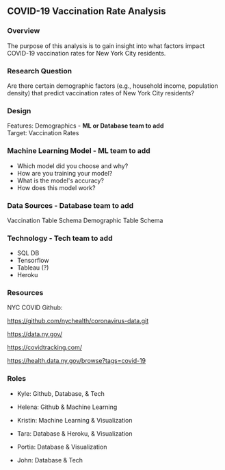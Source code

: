 ## **COVID-19 Vaccination Rate Analysis**

### Overview
The purpose of this analysis is to gain insight into what factors impact COVID-19 vaccination rates for New York City residents. 

### Research Question
Are there certain demographic factors (e.g., household income, population density) that predict vaccination rates of New York City residents?

### Design
Features: Demographics - **ML or Database team to add**<br/>
Target: Vaccination Rates

### Machine Learning Model - **ML team to add**
* Which model did you choose and why?
* How are you training your model?
* What is the model's accuracy?
* How does this model work?

### Data Sources - **Database team to add**
Vaccination Table Schema
Demographic Table Schema

### Technology - **Tech team to add**
* SQL DB
* Tensorflow
* Tableau (?)
* Heroku

### __Resources__


NYC COVID Github:

https://github.com/nychealth/coronavirus-data.git

https://data.ny.gov/

https://covidtracking.com/

https://health.data.ny.gov/browse?tags=covid-19


### Roles

* Kyle: Github, Database, & Tech

* Helena: Github & Machine Learning

* Kristin: Machine Learning & Visualization

* Tara: Database & Heroku, & Visualization

* Portia: Database & Visualization

* John: Database & Tech



